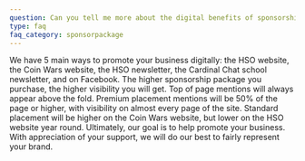 ```yaml
---
question: Can you tell me more about the digital benefits of sponsorship?
type: faq
faq_category: sponsorpackage
---
```

We have 5 main ways to promote your business digitally: the HSO website, the Coin Wars website, the HSO newsletter, the Cardinal Chat school newsletter, and on Facebook. The higher sponsorship package you purchase, the higher visibility you will get. Top of page mentions will always appear above the fold. Premium placement mentions will be 50% of the page or higher, with visibility on almost every page of the site. Standard placement will be higher on the Coin Wars website, but lower on the HSO website year round. Ultimately, our goal is to help promote your business. With appreciation of your support, we will do our best to fairly represent your brand.